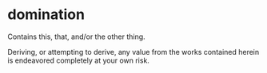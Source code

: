 domination
==========

Contains this, that, and/or the other thing.

Deriving, or attempting to derive, any value from the works contained herein is endeavored completely at your own risk.
